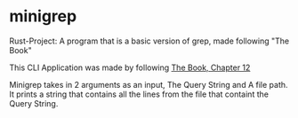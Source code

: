 # minigrep
Rust-Project: A program that is a basic version of grep, made following "The Book"

This CLI Application was made by following [The Book, Chapter 12](https://doc.rust-lang.org/book/ch12-00-an-io-project.html)

Minigrep takes in 2 arguments as an input, The Query String and A file path. It prints a string that contains all the lines from the file that containt the Query String.
